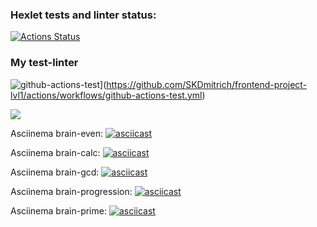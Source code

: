 ### Hexlet tests and linter status:
[![Actions Status](https://github.com/SKDmitrich/frontend-project-lvl1/workflows/hexlet-check/badge.svg)](https://github.com/SKDmitrich/frontend-project-lvl1/actions)

### My test-linter
![github-actions-test](https://github.com/SKDmitrich/frontend-project-lvl1/actions/workflows/github-actions-test.yml/badge.svg)](https://github.com/SKDmitrich/frontend-project-lvl1/actions/workflows/github-actions-test.yml)

<a href="https://codeclimate.com/github/codeclimate/codeclimate/maintainability"><img src="https://api.codeclimate.com/v1/badges/a99a88d28ad37a79dbf6/maintainability" /></a>

Asciinema brain-even:
[![asciicast](https://asciinema.org/a/1lQlKbfp6uIuatSsOffSY28Br.svg)](https://asciinema.org/a/1lQlKbfp6uIuatSsOffSY28Br)

Asciinema brain-calc:
[![asciicast](https://asciinema.org/a/9lFccywI89fUSDzTJVW3EJcEt.svg)](https://asciinema.org/a/9lFccywI89fUSDzTJVW3EJcEt)

Asciinema brain-gcd:
[![asciicast](https://asciinema.org/a/TZNEVR9nyk1CTBusvnoTwvjkO.svg)](https://asciinema.org/a/TZNEVR9nyk1CTBusvnoTwvjkO)

Asciinema brain-progression:
[![asciicast](https://asciinema.org/a/0jsVSb6XG4aiQ6VoS8MYvXKYN.svg)](https://asciinema.org/a/0jsVSb6XG4aiQ6VoS8MYvXKYN)

Asciinema brain-prime:
[![asciicast](https://asciinema.org/a/uvIeJ9xxr0ltIRVJvggDGqbhp.svg)](https://asciinema.org/a/uvIeJ9xxr0ltIRVJvggDGqbhp)